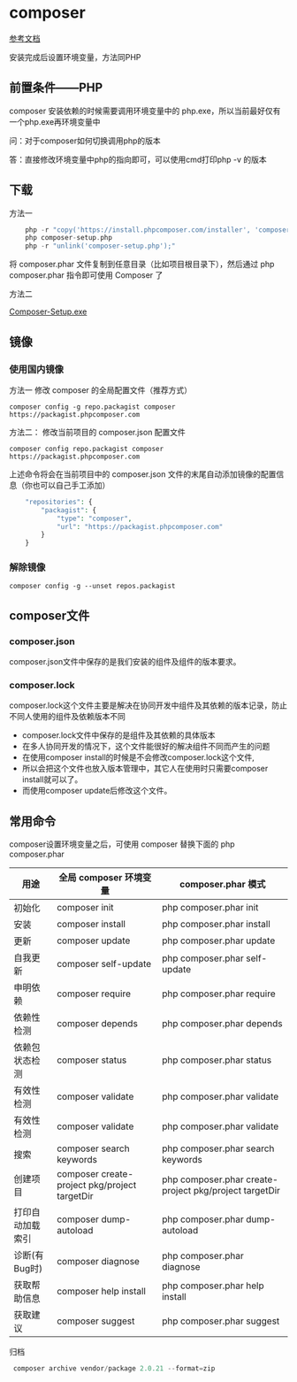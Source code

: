# composer
[参考文档](https://docs.phpcomposer.com/)

安装完成后设置环境变量，方法同PHP
## 前置条件——PHP
composer 安装依赖的时候需要调用环境变量中的 php.exe，所以当前最好仅有一个php.exe再环境变量中

问：对于composer如何切换调用php的版本

答：直接修改环境变量中php的指向即可，可以使用cmd打印php -v 的版本

## 下载
方法一

```php
    php -r "copy('https://install.phpcomposer.com/installer', 'composer-setup.php');"
    php composer-setup.php
    php -r "unlink('composer-setup.php');"
```
将 composer.phar 文件复制到任意目录（比如项目根目录下），然后通过 php composer.phar 指令即可使用 Composer 了

方法二

[Composer-Setup.exe ](https://getcomposer.org/Composer-Setup.exe)
## 镜像
### 使用国内镜像
方法一 修改 composer 的全局配置文件（推荐方式）

    composer config -g repo.packagist composer https://packagist.phpcomposer.com

方法二： 修改当前项目的 composer.json 配置文件

    composer config repo.packagist composer https://packagist.phpcomposer.com

上述命令将会在当前项目中的 composer.json 文件的末尾自动添加镜像的配置信息（你也可以自己手工添加）

```php
    "repositories": {
        "packagist": {
            "type": "composer",
            "url": "https://packagist.phpcomposer.com"
        }
    }
```
### 解除镜像

    composer config -g --unset repos.packagist
## composer文件

### composer.json
composer.json文件中保存的是我们安装的组件及组件的版本要求。
### composer.lock
composer.lock这个文件主要是解决在协同开发中组件及其依赖的版本记录，防止不同人使用的组件及依赖版本不同
* composer.lock文件中保存的是组件及其依赖的具体版本
* 在多人协同开发的情况下，这个文件能很好的解决组件不同而产生的问题
* 在使用composer install的时候是不会修改composer.lock这个文件,
* 所以会把这个文件也放入版本管理中，其它人在使用时只需要composer install就可以了。
* 而使用composer update后修改这个文件。

## 常用命令
composer设置环境变量之后，可使用 composer 替换下面的 php composer.phar

| 用途 | 全局 composer 环境变量 | composer.phar 模式 |
| --- | --- | --- |
| 初始化 | composer init | php composer.phar init |
| 安装 | composer install | php composer.phar install |
| 更新 | composer update | php composer.phar update |
| 自我更新 | composer self-update | php composer.phar self-update |
| 申明依赖 | composer require | php composer.phar require |
| 依赖性检测 | composer depends | php composer.phar depends |
| 依赖包状态检测 | composer status | php composer.phar status |
| 有效性检测 | composer validate | php composer.phar validate |
| 有效性检测 | composer validate | php composer.phar validate |
| 搜索 | composer search keywords | php composer.phar search keywords |
| 创建项目 | composer create-project pkg/project targetDir  | php composer.phar create-project pkg/project targetDir |
| 打印自动加载索引 | composer dump-autoload | php composer.phar dump-autoload |
| 诊断(有Bug时) | composer diagnose | php composer.phar diagnose |
| 获取帮助信息 | composer help install | php composer.phar help install |
| 获取建议 | composer suggest | php composer.phar suggest |

归档
    
```php
 composer archive vendor/package 2.0.21 --format=zip 
```